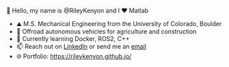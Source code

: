 👋 Hello, my name is @RileyKenyon and I ❤️ Matlab
- ⛰️ M.S. Mechanical Engineering from the University of Colorado, Boulder 
- 🚜 Offroad autonomous vehicles for agriculture and construction 
- 🐳 Currently learning Docker, ROS2, C++
- 📫 Reach out on [LinkedIn](https://www.linkedin.com/in/riley-kenyon/) or send me an [email](mailto:riley.kenyon@colorado.edu)
- 🌐 Portfolio: https://rileykenyon.github.io/

<!---
RileyKenyon/RileyKenyon is a ✨ special ✨ repository because its `README.md` (this file) appears on your GitHub profile.
You can click the Preview link to take a look at your changes.
--->
